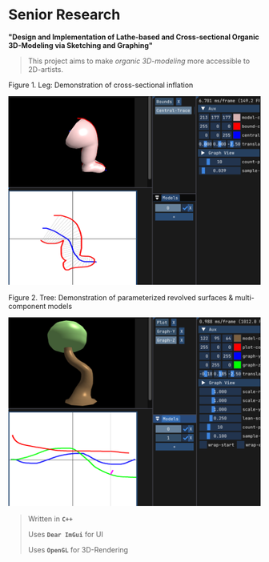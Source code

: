 # Senior Research

**"Design and Implementation of Lathe-based and Cross-sectional Organic 3D-Modeling via Sketching and Graphing"**

> This project aims to make *organic 3D-modeling* more accessible to 2D-artists.

Figure 1. Leg: Demonstration of cross-sectional inflation

![demo cross-sectional leg](https://raw.githubusercontent.com/TobySalusky/SeniorResearch/main/docs/images/LegDemo.png?raw=true)

Figure 2. Tree: Demonstration of parameterized revolved surfaces & multi-component models

![demo revolved tree](https://raw.githubusercontent.com/TobySalusky/SeniorResearch/main/docs/images/TreeDemo.png?raw=true)

> Written in **`C++`**
> 
> Uses **`Dear ImGui`** for UI
> 
> Uses **`OpenGL`** for 3D-Rendering
